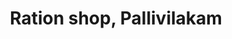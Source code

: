 ---
title: "Ration shop, Pallivilakam"
url: /trivandrum/ration-shop-pallivilakam/
shop: Lebensmittel
---